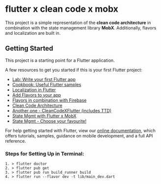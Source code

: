 # flutter x clean code x mobx

This project is a simple representation of the **clean code architecture** in combination with the state management library **MobX**. Additionally, flavors and localization are built in.  

## Getting Started

This project is a starting point for a Flutter application.

A few resources to get you started if this is your first Flutter project:

- [Lab: Write your first Flutter app](https://flutter.dev/docs/get-started/codelab)
- [Cookbook: Useful Flutter samples](https://flutter.dev/docs/cookbook)
- [Localization in Flutter](https://docs.flutter.dev/development/accessibility-and-localization/internationalization)
- [Add Flavors to your app](https://medium.com/@salvatoregiordanoo/flavoring-flutter-392aaa875f36)
- [Flavors in combination with Firebase](https://medium.com/@animeshjain/build-flavors-in-flutter-android-and-ios-with-different-firebase-projects-per-flavor-27c5c5dac10b)
- [Clean Code Architecture](https://blog.cleancoder.com/uncle-bob/2012/08/13/the-clean-architecture.html)
- [Another one - CleanCodeXFlutter (includes TTD)](https://betterprogramming.pub/flutter-clean-architecture-test-driven-development-practical-guide-445f388e8604)
- [State Mgmt with Flutter x MobX](https://mobx.netlify.app/guides/cheat-sheet)
- [State Mgmt - Choose your favourite!](https://docs.flutter.dev/development/data-and-backend/state-mgmt/options)

For help getting started with Flutter, view our
[online documentation](https://flutter.dev/docs), which offers tutorials,
samples, guidance on mobile development, and a full API reference.

### Steps for Setting Up in Terminal:
```
1. > flutter doctor
2. > flutter pub get
3. > flutter pub run build_runner build
4. > flutter run --flavor dev -t lib/main_dev.dart
```